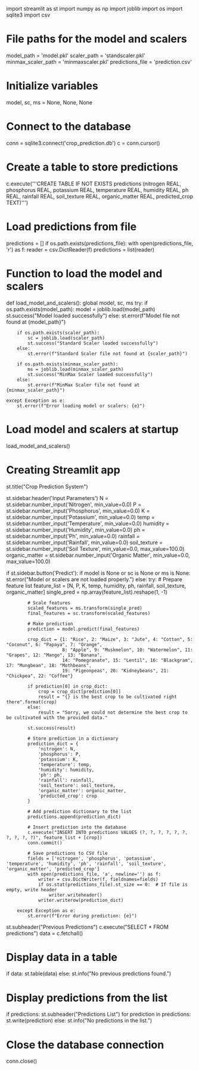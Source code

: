 import streamlit as st
import numpy as np
import joblib
import os
import sqlite3
import csv

# File paths for the model and scalers
model_path = 'model.pkl'
scaler_path = 'standscaler.pkl'
minmax_scaler_path = 'minmaxscaler.pkl'
predictions_file = 'prediction.csv'

# Initialize variables
model, sc, ms = None, None, None

# Connect to the database
conn = sqlite3.connect('crop_prediction.db')
c = conn.cursor()

# Create a table to store predictions
c.execute('''CREATE TABLE IF NOT EXISTS predictions
             (nitrogen REAL, phosphorus REAL, potassium REAL, temperature REAL, humidity REAL, ph REAL, rainfall REAL, soil_texture REAL, organic_matter REAL, predicted_crop TEXT)''')

# Load predictions from file
predictions = []
if os.path.exists(predictions_file):
    with open(predictions_file, 'r') as f:
        reader = csv.DictReader(f)
        predictions = list(reader)

# Function to load the model and scalers
def load_model_and_scalers():
    global model, sc, ms
    try:
        if os.path.exists(model_path):
            model = joblib.load(model_path)
            st.success("Model loaded successfully")
        else:
            st.error(f"Model file not found at {model_path}")

        if os.path.exists(scaler_path):
            sc = joblib.load(scaler_path)
            st.success("Standard Scaler loaded successfully")
        else:
            st.error(f"Standard Scaler file not found at {scaler_path}")

        if os.path.exists(minmax_scaler_path):
            ms = joblib.load(minmax_scaler_path)
            st.success("MinMax Scaler loaded successfully")
        else:
            st.error(f"MinMax Scaler file not found at {minmax_scaler_path}")

    except Exception as e:
        st.error(f"Error loading model or scalers: {e}")

# Load model and scalers at startup
load_model_and_scalers()

# Creating Streamlit app
st.title("Crop Prediction System")

st.sidebar.header('Input Parameters')
N = st.sidebar.number_input('Nitrogen', min_value=0.0)
P = st.sidebar.number_input('Phosphorus', min_value=0.0)
K = st.sidebar.number_input('Potassium', min_value=0.0)
temp = st.sidebar.number_input('Temperature', min_value=0.0)
humidity = st.sidebar.number_input('Humidity', min_value=0.0)
ph = st.sidebar.number_input('Ph', min_value=0.0)
rainfall = st.sidebar.number_input('Rainfall', min_value=0.0)
soil_texture = st.sidebar.number_input('Soil Texture', min_value=0.0, max_value=100.0)
organic_matter = st.sidebar.number_input('Organic Matter', min_value=0.0, max_value=100.0)

if st.sidebar.button('Predict'):
    if model is None or sc is None or ms is None:
        st.error("Model or scalers are not loaded properly.")
    else:
        try:
            # Prepare feature list
            feature_list = [N, P, K, temp, humidity, ph, rainfall, soil_texture, organic_matter]
            single_pred = np.array(feature_list).reshape(1, -1)

            # Scale features
            scaled_features = ms.transform(single_pred)
            final_features = sc.transform(scaled_features)

            # Make prediction
            prediction = model.predict(final_features)

            crop_dict = {1: "Rice", 2: "Maize", 3: "Jute", 4: "Cotton", 5: "Coconut", 6: "Papaya", 7: "Orange",
                         8: "Apple", 9: "Muskmelon", 10: "Watermelon", 11: "Grapes", 12: "Mango", 13: "Banana",
                         14: "Pomegranate", 15: "Lentil", 16: "Blackgram", 17: "Mungbean", 18: "Mothbeans",
                         19: "Pigeonpeas", 20: "Kidneybeans", 21: "Chickpea", 22: "Coffee"}

            if prediction[0] in crop_dict:
                crop = crop_dict[prediction[0]]
                result = "{} is the best crop to be cultivated right there".format(crop)
            else:
                result = "Sorry, we could not determine the best crop to be cultivated with the provided data."

            st.success(result)

            # Store prediction in a dictionary
            prediction_dict = {
                'nitrogen': N,
                'phosphorus': P,
                'potassium': K,
                'temperature': temp,
                'humidity': humidity,
                'ph': ph,
                'rainfall': rainfall,
                'soil_texture': soil_texture,
                'organic_matter': organic_matter,
                'predicted_crop': crop
            }

            # Add prediction dictionary to the list
            predictions.append(prediction_dict)

            # Insert prediction into the database
            c.execute("INSERT INTO predictions VALUES (?, ?, ?, ?, ?, ?, ?, ?, ?, ?)", feature_list + [crop])
            conn.commit()

            # Save predictions to CSV file
            fields = ['nitrogen', 'phosphorus', 'potassium', 'temperature', 'humidity', 'ph', 'rainfall', 'soil_texture', 'organic_matter', 'predicted_crop']
            with open(predictions_file, 'a', newline='') as f:
                writer = csv.DictWriter(f, fieldnames=fields)
                if os.stat(predictions_file).st_size == 0:  # If file is empty, write header
                    writer.writeheader()
                writer.writerow(prediction_dict)

        except Exception as e:
            st.error(f"Error during prediction: {e}")

st.subheader("Previous Predictions")
c.execute("SELECT * FROM predictions")
data = c.fetchall()

# Display data in a table
if data:
    st.table(data)
else:
    st.info("No previous predictions found.")

# Display predictions from the list
if predictions:
    st.subheader("Predictions List")
    for prediction in predictions:
        st.write(prediction)
else:
    st.info("No predictions in the list.")

# Close the database connection
conn.close()
